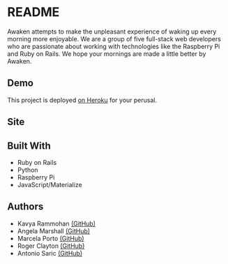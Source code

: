 # README

Awaken attempts to make the unpleasant experience of waking up every morning more enjoyable. We are a group of five full-stack web developers who are passionate about working with technologies like the Raspberry Pi and Ruby on Rails. We hope your mornings are made a little better by Awaken.

## Demo
This project is deployed [on Heroku](http://awakenapp.herokuapp.com/) for your perusal.

## Site


## Built With
- Ruby on Rails
- Python
- Raspberry Pi
- JavaScript/Materialize

## Authors
- Kavya Rammohan [(GitHub)](https://github.com/krammohan)
- Angela Marshall [(GitHub)](https://github.com/asmarshall)
- Marcela Porto [(GitHub)](https://github.com/marcelaporto)
- Roger Clayton [(GitHub)](https://github.com/radiohegel)
- Antonio Saric [(GitHub)](https://github.com/antoniosaric)
